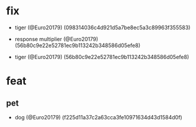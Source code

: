 # fix

* tiger (@Euro20179) (098314036c4d921d5a7be8ec5a3c89963f355583)

* response multiplier (@Euro20179) (56b80c9e22e52781ec9b113242b348586d05efe8)

* tiger (@Euro20179) (56b80c9e22e52781ec9b113242b348586d05efe8)


# feat

## pet

* dog (@Euro20179) (f225d11a37c2a63cca3fe10971634d43d1584d0f)


